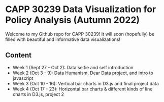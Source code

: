 # CAPP 30239 Data Visualization for Policy Analysis (Autumn 2022)
Welcome to my Github repo for CAPP 30239! It will soon (hopefully) be filled 
with beautiful and informative data visualizations!

## Content
* Week 1 (Sept 27 - Oct 2): Data selfie and self introduction
* Week 2 (Oct 3 - 9): Data Humanism, Dear Data project, and intro to javascript
* Week 3 (Oct 10 - 16): Vertical bar charts in D3.js and final project data
* Week 4 (Oct 17 - 23): Horizontal bar charts & different kinds of line charts in D3.js, project 2